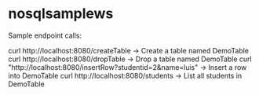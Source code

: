 # nosqlsamplews

Sample endpoint calls:

curl http://localhost:8080/createTable -> Create a table named DemoTable
curl http://localhost:8080/dropTable -> Drop a table named DemoTable
curl "http://localhost:8080/insertRow?studentid=2&name=luis" -> Insert a row into DemoTable
curl http://localhost:8080/students -> List all students in DemoTable
